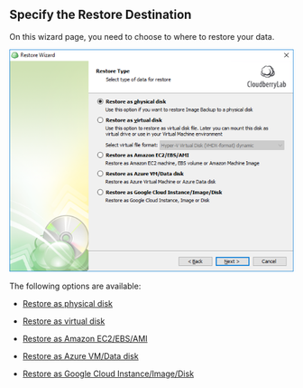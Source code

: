 ## Specify the Restore Destination

On this wizard page, you need to choose to where to restore your data.

![](/assets/image-based-select-restore-destination.png)

The following options are available:

* [Restore as physical disk](/chapter1/step-3-choose-data-to-restore/34-restore-a-disk-image-or-network-share/342-specify-the-restore-destination/3421-restore-to-a-physical-disk.md)

* [Restore as virtual disk](/chapter1/step-3-choose-data-to-restore/34-restore-a-disk-image-or-network-share/342-specify-the-restore-destination/3422-restore-to-a-virtual-disk.md)

* [Restore as Amazon EC2/EBS/AMI](/chapter1/step-3-choose-data-to-restore/34-restore-a-disk-image-or-network-share/342-specify-the-restore-destination/3423-restore-as-an-amazon-ec2-instance-elastic-block-store-volume-or-machine-image.md)

* [Restore as Azure VM/Data disk](/chapter1/step-3-choose-data-to-restore/34-restore-a-disk-image-or-network-share/342-specify-the-restore-destination/3424-restore-to-an-azure-vm-or-data-disk.md)

* [Restore as Google Cloud Instance/Image/Disk](/chapter1/step-3-choose-data-to-restore/34-restore-a-disk-image-or-network-share/342-specify-the-restore-destination/3425-restore-to-a-google-cloud-instance-image-or-disk.md)



